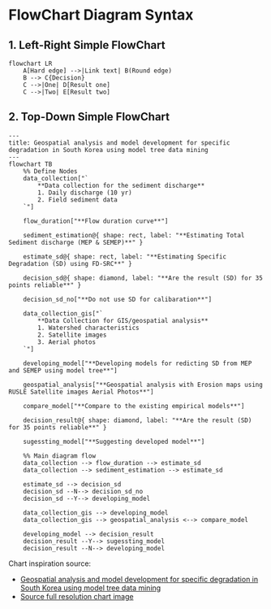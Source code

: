 # FlowChart Diagram Syntax

## 1. Left-Right Simple FlowChart
```mermaid
flowchart LR
    A[Hard edge] -->|Link text| B(Round edge)
    B --> C{Decision}
    C -->|One| D[Result one]
    C -->|Two| E[Result two]
```

## 2. Top-Down Simple FlowChart
```mermaid
---
title: Geospatial analysis and model development for specific degradation in South Korea using model tree data mining
---
flowchart TB
    %% Define Nodes
    data_collection["`
        **Data collection for the sediment discharge**
        1. Daily discharge (10 yr)
        2. Field sediment data
    `"]

    flow_duration["**Flow duration curve**"]

    sediment_estimation@{ shape: rect, label: "**Estimating Total Sediment discharge (MEP & SEMEP)**" }

    estimate_sd@{ shape: rect, label: "**Estimating Specific Degradation (SD) using FD-SRC**" }

    decision_sd@{ shape: diamond, label: "**Are the result (SD) for 35 points reliable**" }

    decision_sd_no["**Do not use SD for calibaration**"]

    data_collection_gis["`
        **Data Collection for GIS/geospatial analysis**
        1. Watershed characteristics
        2. Satellite images
        3. Aerial photos
    `"]

    developing_model["**Developing models for redicting SD from MEP and SEMEP using model tree**"]

    geospatial_analysis["**Geospatial analysis with Erosion maps using RUSLE Satellite images Aerial Photos**"]

    compare_model["**Compare to the existing empirical models**"]

    decision_result@{ shape: diamond, label: "**Are the result (SD) for 35 points reliable**" }

    sugessting_model["**Suggesting developed model**"]

    %% Main diagram flow
    data_collection --> flow_duration --> estimate_sd
    data_collection --> sediment_estimation --> estimate_sd

    estimate_sd --> decision_sd
    decision_sd --N--> decision_sd_no
    decision_sd --Y--> developing_model
    
    data_collection_gis --> developing_model
    data_collection_gis --> geospatial_analysis <--> compare_model

    developing_model --> decision_result
    decision_result --Y--> sugessting_model
    decision_result --N--> developing_model
```
Chart inspiration source:
- [Geospatial analysis and model development for specific degradation in South Korea using model tree data mining](https://www.sciencedirect.com/science/article/pii/S0341816221000011)
- [Source full resolution chart image](https://ars.els-cdn.com/content/image/1-s2.0-S0341816221000011-gr4.jpg)